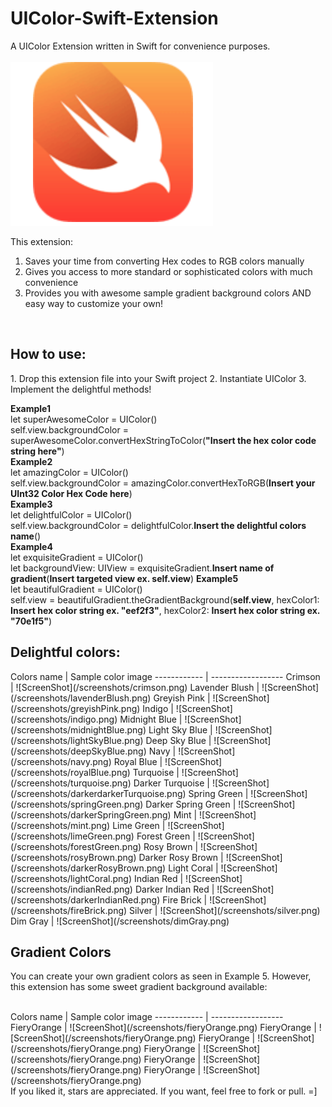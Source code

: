 # UIColor-Swift-Extension
A UIColor Extension written in Swift for convenience purposes. <br>
<br>
![ScreenShot](/screenshots/apple_swift.png)

This extension: <br>
1. Saves your time from converting Hex codes to RGB colors manually <br>
2. Gives you access to more standard or sophisticated colors with much convenience <br>
3. Provides you with awesome sample gradient background colors AND easy way to customize your own!
<br>
<h2>How to use:</h2> 
1. Drop this extension file into your Swift project
2. Instantiate UIColor
3. Implement the delightful methods!

**Example1** <br>
let superAwesomeColor = UIColor() <br>
self.view.backgroundColor = superAwesomeColor.convertHexStringToColor(**"Insert the hex color code string here"**) <br>
**Example2** <br>
let amazingColor = UIColor() <br>
self.view.backgroundColor = amazingColor.convertHexToRGB(**Insert your UInt32 Color Hex Code here**)
<br>
**Example3** <br>
let delightfulColor = UIColor() <br>
self.view.backgroundColor = delightfulColor.**Insert the delightful colors name**() <br>
**Example4** <br>
let exquisiteGradient = UIColor() <br>
let backgroundView: UIView = exquisiteGradient.**Insert name of gradient**(**Insert targeted view ex. self.view**)
**Example5** <br>
let beautifulGradient = UIColor()<br>
self.view = beautifulGradient.theGradientBackground(**self.view**, hexColor1: **Insert hex color string ex. "eef2f3"**, hexColor2: **Insert hex color string ex. "70e1f5"**)

<h2>Delightful colors:</h2>
Colors name  | Sample color image
------------ | ------------------
Crimson |  ![ScreenShot](/screenshots/crimson.png)
Lavender Blush | ![ScreenShot](/screenshots/lavenderBlush.png) 
Greyish Pink | ![ScreenShot](/screenshots/greyishPink.png)
Indigo | ![ScreenShot](/screenshots/indigo.png)
Midnight Blue | ![ScreenShot](/screenshots/midnightBlue.png)
Light Sky Blue | ![ScreenShot](/screenshots/lightSkyBlue.png)
Deep Sky Blue | ![ScreenShot](/screenshots/deepSkyBlue.png)
Navy | ![ScreenShot](/screenshots/navy.png)
Royal Blue | ![ScreenShot](/screenshots/royalBlue.png)
Turquoise | ![ScreenShot](/screenshots/turquoise.png)
Darker Turquoise | ![ScreenShot](/screenshots/darkerdarkerTurquoise.png)
Spring Green | ![ScreenShot](/screenshots/springGreen.png)
Darker Spring Green | ![ScreenShot](/screenshots/darkerSpringGreen.png)
Mint | ![ScreenShot](/screenshots/mint.png)
Lime Green | ![ScreenShot](/screenshots/limeGreen.png)
Forest Green | ![ScreenShot](/screenshots/forestGreen.png)
Rosy Brown | ![ScreenShot](/screenshots/rosyBrown.png)
Darker Rosy Brown | ![ScreenShot](/screenshots/darkerRosyBrown.png)
Light Coral | ![ScreenShot](/screenshots/lightCoral.png)
Indian Red | ![ScreenShot](/screenshots/indianRed.png)
Darker Indian Red | ![ScreenShot](/screenshots/darkerIndianRed.png)
Fire Brick | ![ScreenShot](/screenshots/fireBrick.png)
Silver | ![ScreenShot](/screenshots/silver.png)
Dim Gray | ![ScreenShot](/screenshots/dimGray.png)
<br>
<h2>Gradient Colors</h2>
<p>You can create your own gradient colors as seen in Example 5. However, this extension has some sweet gradient background available: </p> <br>
Colors name  | Sample color image
------------ | ------------------
FieryOrange  | ![ScreenShot](/screenshots/fieryOrange.png)
FieryOrange  | ![ScreenShot](/screenshots/fieryOrange.png)
FieryOrange  | ![ScreenShot](/screenshots/fieryOrange.png)
FieryOrange  | ![ScreenShot](/screenshots/fieryOrange.png)
FieryOrange  | ![ScreenShot](/screenshots/fieryOrange.png)
FieryOrange  | ![ScreenShot](/screenshots/fieryOrange.png)

<br>
If you liked it, stars are appreciated. If you want, feel free to fork or pull. =]
